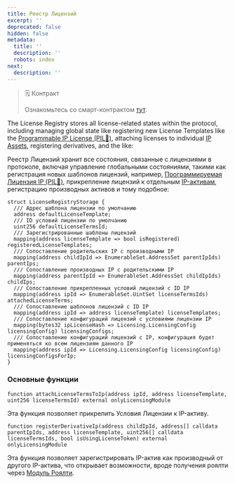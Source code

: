```yaml
---
title: Реестр Лицензий
excerpt: ''
deprecated: false
hidden: false
metadata:
  title: ''
  description: ''
  robots: index
next:
  description: ''
---
```

> 🗒️ Контракт
>
> Ознакомьтесь со смарт-контрактом [тут](https://github.com/storyprotocol/protocol-core-v1/blob/main/contracts/registries/LicenseRegistry.sol).

The License Registry stores all license-related states within the protocol, including managing global state like registering new License Templates like the [Programmable IP License (PIL💊)](doc:programmable-ip-license), attaching licenses to individual [IP Assets](doc:ipasset), registering derivatives, and the like:

Реестр Лицензий хранит все состояния, связанные с лицензиями в протоколе, включая управление глобальными состояниями, такими как регистрация новых шаблонов лицензий, например, [Программируемая Лицензия IP (PIL💊)](doc:programmable-ip-license), прикрепление лицензий к отдельным [IP-активам](doc:ipasset), регистрацию производных активов и тому подобное:

```sol LicenseRegistry.sol
struct LicenseRegistryStorage {
  /// Адрес шаблона лицензии по умолчанию
  address defaultLicenseTemplate;
  /// ID условий лицензии по умолчанию
  uint256 defaultLicenseTermsId;
  /// Зарегистрированные шаблоны лицензий
  mapping(address licenseTemplate => bool isRegistered) registeredLicenseTemplates;
  /// Сопоставление родительских IP с производными IP
  mapping(address childIpId => EnumerableSet.AddressSet parentIpIds) parentIps;
  /// Сопоставление производных IP с родительскими IP
  mapping(address parentIpId => EnumerableSet.AddressSet childIpIds) childIps;
  /// Сопоставление прикрепленных условий лицензий с ID IP
  mapping(address ipId => EnumerableSet.UintSet licenseTermsIds) attachedLicenseTerms;
  /// Сопоставление шаблонов лицензий с ID IP
  mapping(address ipId => address licenseTemplate) licenseTemplates;
  /// Сопоставление конфигураций лицензий с условиями лицензии IP
  mapping(bytes32 ipLicenseHash => Licensing.LicensingConfig licensingConfig) licensingConfigs;
  /// Сопоставление конфигураций лицензий с IP, конфигурация будет применяться ко всем лицензиям данного IP
  mapping(address ipId => Licensing.LicensingConfig licensingConfig) licensingConfigsForIp;
}
```

### Основные функции

```sol LicenseRegistry.sol
function attachLicenseTermsToIp(address ipId, address licenseTemplate, uint256 licenseTermsId) external onlyLicensingModule
```

Эта функция позволяет прикрепить Условия Лицензии к IP-активу.

```sol LicenseRegistry.sol
function registerDerivativeIp(address childIpId, address[] calldata parentIpIds, address licenseTemplate, uint256[] calldata licenseTermsIds, bool isUsingLicenseToken) external onlyLicensingModule
```

Эта функция позволяет зарегистрировать IP-актив как производный от другого IP-актива, что открывает возможности, вроде получения роялти через [Модуль Роялти](doc:royalty-module).
